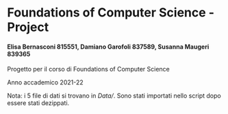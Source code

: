 # Foundations of Computer Science - Project

#### Elisa Bernasconi 815551, Damiano Garofoli 837589, Susanna Maugeri 839365

Progetto per il corso di Foundations of Computer Science

Anno accademico 2021-22

Nota: i 5 file di dati si trovano in _Data/_. Sono stati importati nello script dopo essere stati dezippati.

